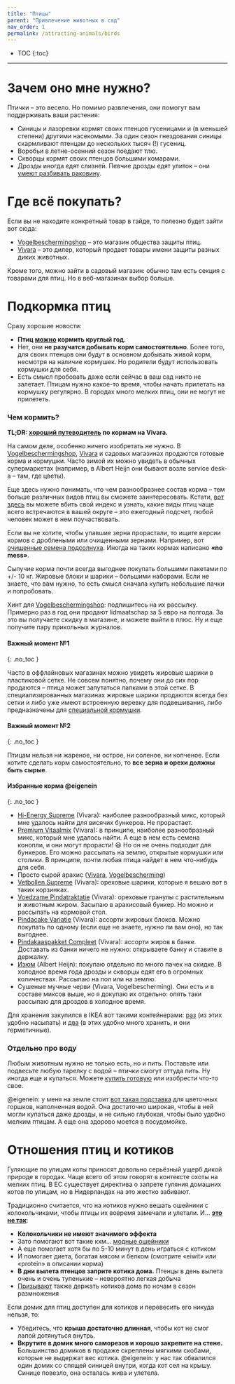 ```yaml
---
title: "Птицы"
parent: "Привлечение животных в сад"
nav_order: 1
permalink: /attracting-animals/birds
---
```


- TOC
{:toc}

---

# Зачем оно мне нужно?

Птички – это весело. Но помимо развлечения, они помогут вам поддерживать ваши растения:

- Синицы и лазоревки кормят своих птенцов гусеницами и (в меньшей степени) другими насекомыми. За один сезон гнездования синицы скармливают птенцам до нескольких тысяч (!) гусениц.
- Воробьи в летне-осенний сезон поедают тлю.
- Скворцы кормят своих птенцов большими комарами.
- Дрозды иногда едят слизней. Певчие дрозды едят улиток – они [умеют разбивать раковину](https://www.youtube.com/watch?v=jyzGgaZuhB8).

# Где всё покупать?

Если вы не находите конкретный товар в гайде, то полезно будет зайти вот сюда:

- [Vogelbeschermingshop](https://www.vogelbeschermingshop.nl/) – это магазин общества защиты птиц.
- [Vivara](https://www.vivara.nl/) – это дилер, который продает товары имени защиты разных диких животных.

Кроме того, можно зайти в садовый магазин: обычно там есть секция с товарами для птиц. Но в веб-магазинах выбор больше.

# Подкормка птиц

Сразу хорошие новости:

- **Птиц [можно](https://www.vogelbescherming.nl/in-mijn-tuin/vogels-voeren/wanneer-voer-je-wat-) кормить круглый год.**
- Нет, они **не разучатся добывать корм самостоятельно**. Более того, для своих птенцов они будут в основном добывать живой корм, несмотря на наличие кормушек. Но родители будут использовать кормушки для себя.
- Есть смысл пробовать даже если сейчас в ваш сад никто не залетает. Птицам нужно какое-то время, чтобы начать прилетать на кормушку регулярно. В городах много мелких птиц, они не могут не прилететь.

### Чем кормить?

**TL;DR: [хороший путеводитель](https://www.vivara.nl/vogelvoerwijzer) по кормам на Vivara.**

На самом деле, особенно ничего изобретать не нужно. В [Vogelbeschermingshop](https://www.vogelbeschermingshop.nl/vogels-in-de-tuin/vogelvoer), [Vivara](https://www.vivara.nl/vogelvoer) и садовых магазинах продаются готовые корма и кормушки. Часто зимой их можно увидеть в обычных супермаркетах (например, в Albert Heijn они бывают возле service desk-а – там, где цветы).

Еще здесь нужно понимать, что чем разнообразнее состав корма – тем больше различных видов птиц вы сможете заинтересовать. Кстати, [вот здесь](https://www.vogelbescherming.nl/tuinvogeltelling/resultaten) вы можете вбить свой индекс и узнать, какие виды птиц чаще всего встречаются в вашей округе – это ежегодный подсчет, любой человек может в нем поучаствовать.

Если вы не хотите, чтобы упавшие зерна прорастали, то ищите версии кормов с дроблеными или очищенными зернами. Например, вот [очищенные семена подсолнуха](https://www.vivara.nl/gehakte-zonnebloemkernen). Иногда на таких кормах написано **«no mess»**.

Сыпучие корма почти всегда выгоднее покупать большими пакетами по +/- 10 кг. Жировые блоки и шарики – большими наборами. Если не знаете, что вам нужно, то есть смысл сначала купить небольшие пачки и попробовать.

Хинт для [Vogelbeschermingshop](https://www.vogelbeschermingshop.nl/): подпишитесь на их рассылку. Примерно раз в год они продают lidmaatschap за 5 евро на полгода. За это вы получаете скидку в магазине, и можете выйти в плюс. Ну и еще получите пару прикольных журналов.

#### Важный момент №1
{: .no_toc }

Часто в оффлайновых магазинах можно увидеть жировые шарики в пластиковой сетке. Не совсем понятно, почему они до сих пор продаются – птица может запутаться лапками в этой сетке. В специализированных магазинах жировые шарики продаются всегда без сетки и либо уже имеют встроенную веревку для подвешивания, либо предназначены для [специальной кормушки](https://www.vivara.nl/voedersystemen/vetbolhouder).

#### Важный момент №2
{: .no_toc }

Птицам нельзя ни жареное, ни острое, ни соленое, ни копченое. Если хотите сделать корм самостоятельно, то **все зерна и орехи должны быть сырые**.

#### Избранные корма @eigenein
{: .no_toc }

- [Hi-Energy Supreme](https://www.vivara.nl/hi-energy-supreme) (Vivara): наиболее разнообразный микс, который мне удалось найти для висячих бункеров. Не прорастает.
- [Premium Vitaalmix](https://www.vivara.nl/premium-vitaalmix) (Vivara): в принципе, наиболее разнообразный микс, который мне удалось найти. А еще в нем есть семена конопли, и они могут прорасти! 😆 Но он не очень подходит для бункеров. Его можно рассыпать на землю, открытые кормушки или столики. В принципе, почти любая птица найдет в нем что-нибудь для себя.
- Просто сырой арахис ([Vivara](https://www.vivara.nl/premium-pindas), [Vogelbescherming](https://www.vogelbeschermingshop.nl/premium-pindas))
- [Vetbollen Supreme](https://www.vivara.nl/doos-met-50-vetbollen-supreme) (Vivara): ореховые шарики, которые я вешаю вот в таких корзинках.
- [Voedzame Pindatraktatie](https://www.vivara.nl/voedzame-pinda-traktatie) (Vivara): ореховые гранулы с растительным и животным жиром. Засыпаю в арахисовый бункер. Но можно и рассыпать на кормовой стол.
- [Pindacake Variatie](https://www.vivara.nl/pindacake-500-ml-variatiepakket) (Vivara): ассорти жировых блоков. Можно покупать по одному (если еще не знаете, нужно ли вам оно), но так выгоднее.
- [Pindakaaspakket Compleet](https://www.vivara.nl/pindakaaspakket-compleet) (Vivara): ассорти жиров в банке. Доставать из банки ничего не нужно: открываете банку и ставите в держалку.
- [Изюм](https://www.ah.nl/producten/product/wi396924/ah-rozijnen-zongedroogd) (Albert Heijn): покупаю отдельно по много пачек на скидке. В холодное время года дрозды и скворцы едят его в огромных количествах. Рассыпаю на пол или на землю.
- Сушеные мучные черви (Vivara, Vogelbescherming). Они есть и в составе миксов выше, но я докупаю их отдельно: опять таки рассыпаю для дроздов в холодное время.

Для хранения закупился в IKEA вот такими контейнерами: [раз](https://www.ikea.com/nl/nl/p/ikea-365-pot-met-deksel-houdbare-producten-transparant-wit-90066708/) (из этих удобно насыпать) и [два](https://www.ikea.com/nl/nl/p/ikea-365-voorraaddoos-groot-rechthoekig-kunststof-10393064/) (в этих удобно много хранить, и они герметичные).

### Отдельно про воду

Любым животным нужно не только есть, но и пить. Поставьте или подвесьте любую тарелку с водой – птички смогут оттуда пить. Ну иногда еще и купаться. Можете [купить готовую](https://www.vivara.nl/catalogsearch/result/?q=Waterschaal) или изобрести что-то свое.

@eigenein: у меня на земле стоит [вот такая подставка](https://www.elho.com/nl/collectie/product/8711904312497/universal-saucer-round-40-anthracite/) для цветочных горшков, наполненная водой. Она достаточно широкая, чтобы в ней могли купаться даже дрозды, и не сильно глубокая, чтобы было удобно мелким птицам. А еще она здорово моется в посудомойке.

# Отношения птиц и котиков

Гуляющие по улицам коты приносят довольно серьёзный ущерб дикой природе в городах. Чаще всего об этом говорят в контексте охоты на мелких птиц. В ЕС существует директива о запрете гуляния домашних котов по улицам, но в Нидерландах на это жестко забивают.

Традиционно считается, что на котиков нужно вешать ошейники с колокольчиками, чтобы птицы их вовремя замечали и улетали. И… **[это не так](https://www.cell.com/current-biology/fulltext/S0960-9822(20)31896-0)**:

- **Колокольчики не имеют значимого эффекта**
- Зато помогают вот такие кхм… [модные ошейники](https://www.birdsbesafe.com/blogs/news/how-does-a-birdsbesafe-collar-cover-fit-around-my-cats-collar)
- А еще помогает хотя бы по 5-10 минут в день играться с котиком
- И помогает диета, богатая мясом и белком (смотрите «eiwit» или «protein» в описании корма)
- **В дни вылета птенцов заприте котика дома.** Птенцы в день вылета очень и очень тупенькие – невероятно легкая добыча
- [Призывают](https://www.rtvnoord.nl/nieuws/810005/Lopend-Vuur-In-het-broedseizoen-moeten-katten-s-nachts-binnen-gehouden-worden) также держать котиков дома по ночам в сезон размножения

Если домик для птиц доступен для котиков и перевесить его никуда нельзя, то:

- Убедитесь, что **крыша достаточно длинная**, чтобы кот не смог лапой дотянуться внутрь.
- **Вкрутите в домик много саморезов и хорошо закрепите на стене.** Большинство домиков в продаже скреплены мягкими скобами, которые не выдержат вес котика. @eigenein: у нас так обвалился один домик со спящей синицей внутри, когда кот сел на крышу. Синице повезло, она осталась жива и улетела.
